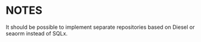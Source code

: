 # NOTES

It should be possible to implement separate repositories based on Diesel or seaorm instead of SQLx.